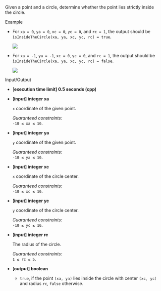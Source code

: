 
Given a point and a circle, determine whether the point lies strictly inside the circle.

Example

-   For  `xa = 0`,  `ya = 0`,  `xc = 0`,  `yc = 0`, and  `rc = 1`, the output should be  
    `isInsideTheCircle(xa, ya, xc, yc, rc) = true`.
    
    ![](https://codesignal.s3.amazonaws.com/tasks/isInsideTheCircle/img/example1.png?_tm=1551474815677)
    
-   For  `xa = -1`,  `ya = -1`,  `xc = 0`,  `yc = 0`, and  `rc = 1`, the output should be  
    `isInsideTheCircle(xa, ya, xc, yc, rc) = false`.
    
    ![](https://codesignal.s3.amazonaws.com/tasks/isInsideTheCircle/img/example2.png?_tm=1551474816020)
    

Input/Output

-   **[execution time limit] 0.5 seconds (cpp)**
    
-   **[input] integer xa**
    
    `x`  coordinate of the given point.
    
    _Guaranteed constraints:_  
    `-10 ≤ xa ≤ 10`.
    
-   **[input] integer ya**
    
    `y`  coordinate of the given point.
    
    _Guaranteed constraints:_  
    `-10 ≤ ya ≤ 10`.
    
-   **[input] integer xc**
    
    `x`  coordinate of the circle center.
    
    _Guaranteed constraints:_  
    `-10 ≤ xc ≤ 10`.
    
-   **[input] integer yc**
    
    `y`  coordinate of the circle center.
    
    _Guaranteed constraints:_  
    `-10 ≤ yc ≤ 10`.
    
-   **[input] integer rc**
    
    The radius of the circle.
    
    _Guaranteed constraints:_  
    `1 ≤ rc ≤ 5`.
    
-   **[output] boolean**
    
    -   `true`, if the point  `(xa, ya)`  lies inside the circle with center  `(xc, yc)`  and radius  `rc`,  `false`  otherwise.